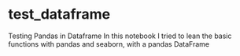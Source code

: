 # test_dataframe
Testing Pandas in Dataframe
In this notebook I tried to lean the basic functions with pandas and seaborn, with a pandas DataFrame
